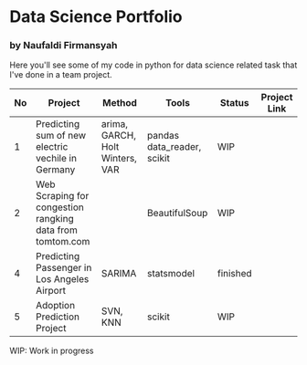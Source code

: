 # Data Science Portfolio
### by Naufaldi Firmansyah

Here you'll see some of my code in python for data science related task that I've done in a team project.


| No | Project | Method | Tools |Status| Project Link |
|-------|---------|---------|-|-|-|
|1 | Predicting sum of new electric vechile in Germany| arima, GARCH, Holt Winters, VAR | pandas data_reader, scikit| WIP| |
|2| Web Scraping for congestion rangking data from tomtom.com| |BeautifulSoup| WIP ||
|4| Predicting Passenger in Los Angeles Airport| SARIMA| statsmodel|finished||
|5| Adoption Prediction Project|SVN, KNN|scikit| WIP ||

WIP: Work in progress


